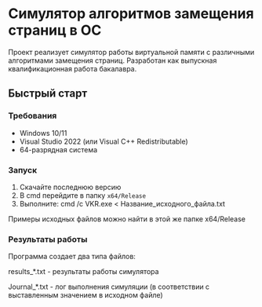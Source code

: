 # Симулятор алгоритмов замещения страниц в ОС

Проект реализует симулятор работы виртуальной памяти с различными алгоритмами замещения страниц. Разработан как выпускная квалификационная работа бакалавра.

## Быстрый старт

### Требования
- Windows 10/11
- Visual Studio 2022 (или Visual C++ Redistributable)
- 64-разрядная система

### Запуск
1. Скачайте последнюю версию
2. В cmd перейдите в папку `x64/Release`
3. Выполните:
cmd /c VKR.exe < Название_исходного_файла.txt

Примеры исходных файлов можно найти в этой же папке x64/Release

### Результаты работы
Программа создает два типа файлов:

results_*.txt - результаты работы симулятора

Journal_*.txt - лог выполнения симуляции (в соответствии с выставленным значением в исходном файле)
